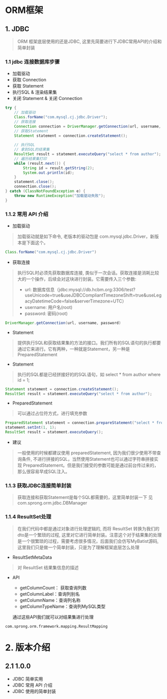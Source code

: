 # ORM框架

## 1. JDBC

> ORM 框架底层使用的还是JDBC, 这里先简要进行下JDBC常用API的介绍和简单封装

### 1.1 jdbc 连接数据库步骤

- 加载驱动
- 获取 Connection
- 获取 Statement 
- 执行SQL & 渲染结果集
- 关闭 Statement & 关闭 Connection

```java
try {
    // 加载驱动
    Class.forName("com.mysql.cj.jdbc.Driver");
    // 获取连接
    Connection connection = DriverManager.getConnection(url, username, password);
    // 获取Statement
    Statement statement = connection.createStatement();
    
    // 执行SQL
    // 拿到SQL的结果集
    ResultSet result = statement.executeQuery("select * from author");
    // 遍历结果集打印
    while (result.next()) {
        String id = result.getString(2);
        System.out.println(id);
    }
    statement.close();
    connection.close();
} catch (ClassNotFoundException e) {
    throw new RuntimeException("加载驱动失败");
}
```

### 1.1.2 常用 API 介绍

- 加载驱动

> 加载驱动就是如下命令, 老版本的驱动包是 com.mysql.jdbc.Driver，新版本是下面这个。

```java
Class.forName("com.mysql.cj.jdbc.Driver")
```

- 获取连接

> 执行SQL时必须先获取数据库连接, 类似于一次会话。获取连接是消耗比较大的一个操作，后续会对这块进行封装。它需要传入三个参数:
>
> - url: 数据库信息（jdbc:mysql://db.hcbm.org:3306/test?useUnicode=true&useJDBCCompliantTimezoneShift=true&useLegacyDatetimeCode=false&serverTimezone=UTC）
> - username: 用户名(root)
> - password: 密码(root)

```java
DriverManager.getConnection(url, username, password)
```

- Statement

> 提供执行SQL和获取结果集的方法的接口。我们所有的SQL语句的执行都要通过它来进行。它有两种，一种就是Statement，另一种是 PreparedStatement

- Statement

> 执行的SQL都是已经拼接好的的SQL语句，如 select * from author where id = 1;

```java
Statement statement = connection.createStatement();
ResultSet result = statement.executeQuery("select * from author");
```

- PreparedStatement

> 可以通过占位符方式，进行填充参数

```java
PreparedStatement statement = connection.prepareStatement("select * from author where id = ?");
statement.setInt(1, 1);
ResultSet result = statement.executeQuery();
```

- 建议

> 一般使用的时候都建议使用 preparedStatement, 因为我们很少使用不带查询条件, 不进行拼接的SQL，当然使用Statement也可以通过字符串拼接实现 PreparedStatement。但是我们接受的参数可能是通过前台传过来的，那么很容易早成SQL注入。

### 1.1.3 获取JDBC连接简单封装

> 获取连接和获取Statement是每个SQL都需要的，这里简单封装一下
> 见 com.sprong.orm.jdbc.DBManager

### 1.1.4 ResultSet处理

> 在我们代码中都是通过对象进行处理逻辑的, 而将 ResultSet 转换为我们的dto是一个繁琐的过程, 这里对它进行简单封装。注意这个对于结果集的处理是一个很繁琐的过程，需要考虑很多情况，后面我们会仿写MyBatist源码, 这里我们只是做一个简单封装，只是为了理解框架底层怎么处理

- ResultSetMetaData

> 对 ResultSet 结果集信息的描述

- API

  - getColumnCount： 获取查询列数
  - getColumnLabel：查询列别名
  - getColumnName：查询列名称
  - getColumnTypeName：查询列MySQL类型

  通过这些API我们就可以对结果集进行处理

`com.sprong.orm.framework.mapping.ResultMapping`

# 2. 版本介绍
## 2.1 1.0.0
- JDBC 简单实用
- JDBC 常用 API 介绍
- JDBC 使用的简单封装 
